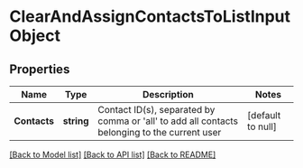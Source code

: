 # ClearAndAssignContactsToListInputObject

## Properties
Name | Type | Description | Notes
------------ | ------------- | ------------- | -------------
**Contacts** | **string** | Contact ID(s), separated by comma or &#39;all&#39; to add all contacts belonging to the current user | [default to null]

[[Back to Model list]](../README.md#documentation-for-models) [[Back to API list]](../README.md#documentation-for-api-endpoints) [[Back to README]](../README.md)



